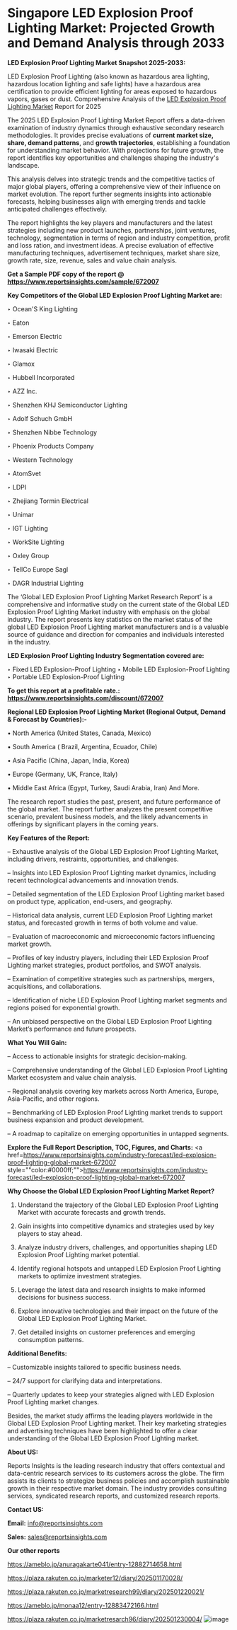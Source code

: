 # Singapore LED Explosion Proof Lighting Market: Projected Growth and Demand Analysis through 2033

<strong>LED Explosion Proof Lighting Market Snapshot 2025-2033:</strong>

LED Explosion Proof Lighting (also known as hazardous area lighting, hazardous location lighting and safe lights) have a hazardous area certification to provide efficient lighting for areas exposed to hazardous vapors, gases or dust. Comprehensive Analysis of the <a href=https://www.reportsinsights.com/sample/672007>LED Explosion Proof Lighting Market</a> Report for 2025

The 2025 LED Explosion Proof Lighting Market Report offers a data-driven examination of industry dynamics through exhaustive secondary research methodologies. It provides precise evaluations of <strong>current market size, share, demand patterns</strong>, and <strong>growth trajectories</strong>, establishing a foundation for understanding market behavior. With projections for future growth, the report identifies key opportunities and challenges shaping the industry's landscape.

This analysis delves into strategic trends and the competitive tactics of major global players, offering a comprehensive view of their influence on market evolution. The report further segments insights into actionable forecasts, helping businesses align with emerging trends and tackle anticipated challenges effectively.

The report highlights the key players and manufacturers and the latest strategies including new product launches, partnerships, joint ventures, technology, segmentation in terms of region and industry competition, profit and loss ration, and investment ideas. A precise evaluation of effective manufacturing techniques, advertisement techniques, market share size, growth rate, size, revenue, sales and value chain analysis.

<strong>Get a Sample PDF copy of the report @ <a href=https://www.reportsinsights.com/sample/672007 style=color:#0000ff;>https://www.reportsinsights.com/sample/672007</a></strong>

<strong>Key Competitors of the Global LED Explosion Proof Lighting Market are:</strong>

‣ Ocean&#39;S King Lighting

‣ Eaton

‣ Emerson Electric

‣ Iwasaki Electric

‣ Glamox

‣ Hubbell Incorporated

‣ AZZ Inc.

‣ Shenzhen KHJ Semiconductor Lighting

‣ Adolf Schuch GmbH

‣ Shenzhen Nibbe Technology

‣ Phoenix Products Company

‣ Western Technology

‣ AtomSvet

‣ LDPI

‣ Zhejiang Tormin Electrical

‣ Unimar

‣ IGT Lighting

‣ WorkSite Lighting

‣ Oxley Group

‣ TellCo Europe Sagl

‣ DAGR Industrial Lighting

The ‘Global LED Explosion Proof Lighting Market Research Report’ is a comprehensive and informative study on the current state of the Global LED Explosion Proof Lighting Market industry with emphasis on the global industry. The report presents key statistics on the market status of the global LED Explosion Proof Lighting market manufacturers and is a valuable source of guidance and direction for companies and individuals interested in the industry.

<strong>LED Explosion Proof Lighting Industry Segmentation covered are:</strong>

‣ Fixed LED Explosion-Proof Lighting
‣ Mobile LED Explosion-Proof Lighting
‣ Portable LED Explosion-Proof Lighting

<strong>To get this report at a profitable rate.: <a href=https://www.reportsinsights.com/discount/672007 style=color:#0000ff;>https://www.reportsinsights.com/discount/672007</a></strong>

<strong>Regional LED Explosion Proof Lighting Market (Regional Output, Demand &amp; Forecast by Countries):-</strong>

• North America (United States, Canada, Mexico)

• South America ( Brazil, Argentina, Ecuador, Chile)

• Asia Pacific (China, Japan, India, Korea)

• Europe (Germany, UK, France, Italy)

• Middle East Africa (Egypt, Turkey, Saudi Arabia, Iran) And More.

The research report studies the past, present, and future performance of the global market. The report further analyzes the present competitive scenario, prevalent business models, and the likely advancements in offerings by significant players in the coming years.

<strong>Key Features of the Report:</strong>

– Exhaustive analysis of the Global LED Explosion Proof Lighting Market, including drivers, restraints, opportunities, and challenges.

– Insights into LED Explosion Proof Lighting market dynamics, including recent technological advancements and innovation trends.

– Detailed segmentation of the LED Explosion Proof Lighting market based on product type, application, end-users, and geography.

– Historical data analysis, current LED Explosion Proof Lighting market status, and forecasted growth in terms of both volume and value.

– Evaluation of macroeconomic and microeconomic factors influencing market growth.

– Profiles of key industry players, including their LED Explosion Proof Lighting market strategies, product portfolios, and SWOT analysis.

– Examination of competitive strategies such as partnerships, mergers, acquisitions, and collaborations.

– Identification of niche LED Explosion Proof Lighting market segments and regions poised for exponential growth.

– An unbiased perspective on the Global LED Explosion Proof Lighting Market’s performance and future prospects.

<strong>What You Will Gain:</strong>

– Access to actionable insights for strategic decision-making.

– Comprehensive understanding of the Global LED Explosion Proof Lighting Market ecosystem and value chain analysis.

– Regional analysis covering key markets across North America, Europe, Asia-Pacific, and other regions.

– Benchmarking of LED Explosion Proof Lighting market trends to support business expansion and product development.

– A roadmap to capitalize on emerging opportunities in untapped segments.

<strong>Explore the Full Report Description, TOC, Figures, and Charts:</strong>
<a href=https://www.reportsinsights.com/industry-forecast/led-explosion-proof-lighting-global-market-672007 style=""color:#0000ff;"">https://www.reportsinsights.com/industry-forecast/led-explosion-proof-lighting-global-market-672007</a>

<strong>Why Choose the Global LED Explosion Proof Lighting Market Report?</strong>

1. Understand the trajectory of the Global LED Explosion Proof Lighting Market with accurate forecasts and growth trends.

2. Gain insights into competitive dynamics and strategies used by key players to stay ahead.

3. Analyze industry drivers, challenges, and opportunities shaping LED Explosion Proof Lighting market potential.

4. Identify regional hotspots and untapped LED Explosion Proof Lighting markets to optimize investment strategies.

5. Leverage the latest data and research insights to make informed decisions for business success.

6. Explore innovative technologies and their impact on the future of the Global LED Explosion Proof Lighting Market.

7. Get detailed insights on customer preferences and emerging consumption patterns.

<strong>Additional Benefits:</strong>

– Customizable insights tailored to specific business needs.

– 24/7 support for clarifying data and interpretations.

– Quarterly updates to keep your strategies aligned with LED Explosion Proof Lighting market changes.

Besides, the market study affirms the leading players worldwide in the Global LED Explosion Proof Lighting market. Their key marketing strategies and advertising techniques have been highlighted to offer a clear understanding of the Global LED Explosion Proof Lighting market.

<strong><strong>About US</strong>:</strong>

Reports Insights is the leading research industry that offers contextual and data-centric research services to its customers across the globe. The firm assists its clients to strategize business policies and accomplish sustainable growth in their respective market domain. The industry provides consulting services, syndicated research reports, and customized research reports.

<strong>Contact US:</strong>

<p class=><b>Email:</b> <a href=mailto:info@reportsinsights.com>info@reportsinsights.com</a></p>
<p class=><b>Sales:</b> <a href=mailto:sales@reportsinsights.com>sales@reportsinsights.com</a></p>

<strong>Our other reports</strong>

<a href=https://ameblo.jp/anuragakarte041/entry-12882714658.html>https://ameblo.jp/anuragakarte041/entry-12882714658.html</a>

<a href=https://plaza.rakuten.co.jp/marketer12/diary/202501170028/>https://plaza.rakuten.co.jp/marketer12/diary/202501170028/</a>

<a href=https://plaza.rakuten.co.jp/marketresearch99/diary/202501220021/>https://plaza.rakuten.co.jp/marketresearch99/diary/202501220021/</a>

<a href=https://ameblo.jp/monaa12/entry-12883472166.html>https://ameblo.jp/monaa12/entry-12883472166.html</a>

<a href=https://plaza.rakuten.co.jp/marketresarch96/diary/202501230004/>https://plaza.rakuten.co.jp/marketresarch96/diary/202501230004/</a>
![image](https://github.com/user-attachments/assets/c63dac35-3b46-49db-9591-4c0309beccc2)
